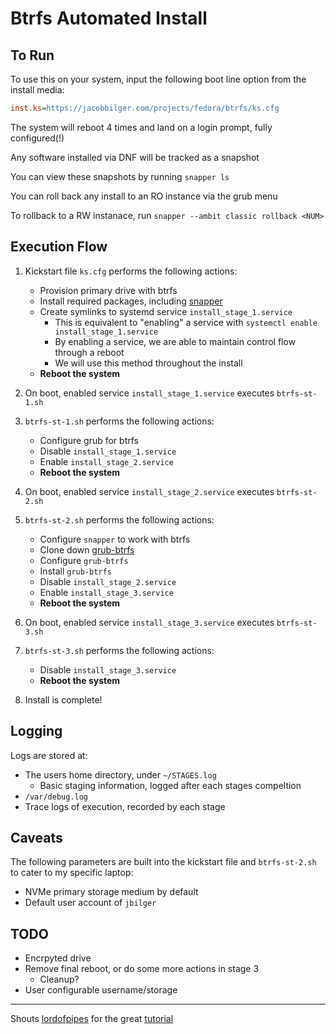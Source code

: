 # Btrfs Automated Install

## To Run

To use this on your system, input the following boot line option from the install media:

```ini
inst.ks=https://jacobbilger.com/projects/fedora/btrfs/ks.cfg
```

The system will reboot 4 times and land on a login prompt, fully configured(!)

Any software installed via DNF will be tracked as a snapshot

You can view these snapshots by running `snapper ls`

You can roll back any install to an RO instance via the grub menu

To rollback to a RW instanace, run `snapper --ambit classic rollback <NUM>`

## Execution Flow

1. Kickstart file `ks.cfg` performs the following actions:
   * Provision primary drive with btrfs
   * Install required packages, including [snapper](https://github.com/openSUSE/snapper)
   * Create symlinks to systemd service `install_stage_1.service`
      * This is equivalent to "enabling" a service with `systemctl enable install_stage_1.service`
      * By enabling a service, we are able to maintain control flow through a reboot
      * We will use this method throughout the install
   * **Reboot the system**

2. On boot, enabled service `install_stage_1.service` executes `btrfs-st-1.sh`
3. `btrfs-st-1.sh` performs the following actions:
   * Configure grub for btrfs
   * Disable `install_stage_1.service`
   * Enable `install_stage_2.service`
   * **Reboot the system**

4. On boot, enabled service `install_stage_2.service` executes `btrfs-st-2.sh`
5. `btrfs-st-2.sh` performs the following actions:
   * Configure `snapper` to work with btrfs
   * Clone down [grub-btrfs](https://github.com/Antynea/grub-btrfs)
   * Configure `grub-btrfs`
   * Install `grub-btrfs`
   * Disable `install_stage_2.service`
   * Enable `install_stage_3.service`
   * **Reboot the system**

6. On boot, enabled service `install_stage_3.service` executes `btrfs-st-3.sh`
7. `btrfs-st-3.sh` performs the following actions:
   * Disable `install_stage_3.service`
   * **Reboot the system**

8. Install is complete!

## Logging

Logs are stored at:

* The users home directory, under `~/STAGES.log`
  * Basic staging information, logged after each stages compeltion
* `/var/debug.log`
* Trace logs of execution, recorded by each stage

## Caveats

The following parameters are built into the kickstart file and `btrfs-st-2.sh` to cater to my specific laptop:

* NVMe primary storage medium by default
* Default user account of `jbilger`

## TODO

* Encrpyted drive
* Remove final reboot, or do some more actions in stage 3
  * Cleanup?
* User configurable username/storage

___

Shouts [lordofpipes](https://github.com/lordofpipes) for the great [tutorial](https://lordofpipes.github.io/obscure-tutorials/docs/linux-tutorials/fedora-snapper/)

